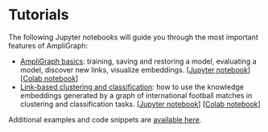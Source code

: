 Tutorials
=========

The following Jupyter notebooks will guide you through the most important features of AmpliGraph:

+ [AmpliGraph basics](tutorials/AmpliGraphBasicsTutorial.md): training, saving and restoring a model, evaluating a model, 
discover new links, visualize embeddings. 
[[Jupyter notebook](https://github.com/Accenture/AmpliGraph/blob/master/docs/tutorials/AmpliGraphBasicsTutorial.ipynb)] 
[[Colab notebook](https://colab.research.google.com/drive/1rylqOnm992AdP9z1aW8metlKpPuBTRGD)]
+ [Link-based clustering and classification](tutorials/ClusteringAndClassificationWithEmbeddings.md): how to use the 
knowledge embeddings generated by a graph of international football matches in clustering and classification tasks. 
[[Jupyter notebook](https://github.com/Accenture/AmpliGraph/blob/master/docs/tutorials/ClusteringAndClassificationWithEmbeddings.ipynb)] 
[[Colab notebook](https://colab.research.google.com/drive/1QUphvcFvNsWyRZM_J5ahsLhEHJY4SjyS)]

Additional examples and code snippets are [available here](examples.md).